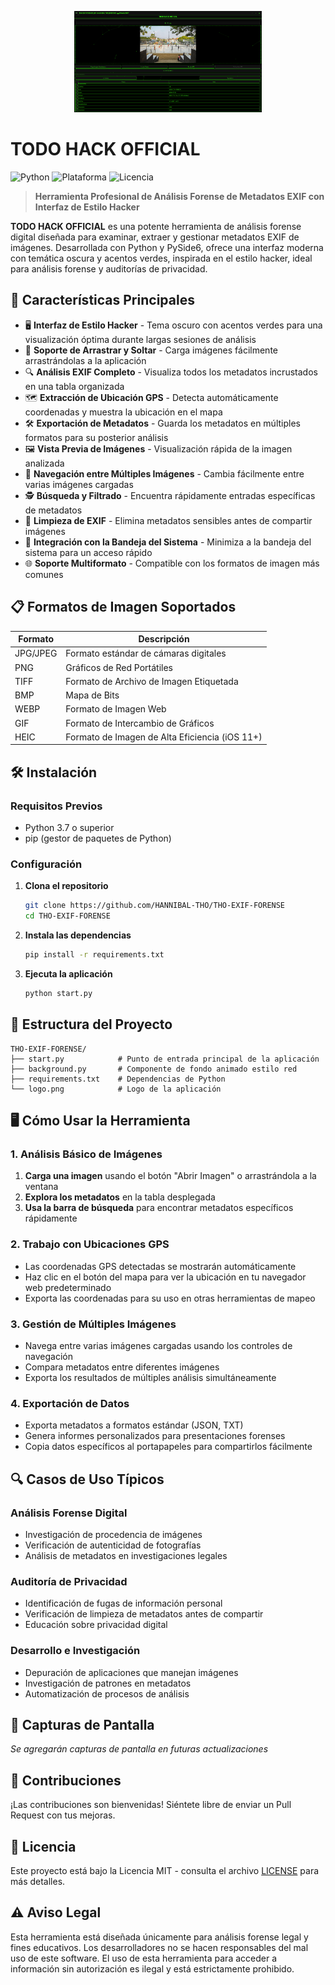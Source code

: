 
<p align="center">
  <img src="logo.png" alt="TODO HACK OFFICIAL Logo" width="300"/>
</p>

# TODO HACK OFFICIAL

![Python](https://img.shields.io/badge/python-3.7+-yellow)
![Plataforma](https://img.shields.io/badge/plataforma-Windows%20%7C%20Linux%20%7C%20macOS-blue)
![Licencia](https://img.shields.io/badge/licencia-MIT-green)

> **Herramienta Profesional de Análisis Forense de Metadatos EXIF con Interfaz de Estilo Hacker**

**TODO HACK OFFICIAL** es una potente herramienta de análisis forense digital diseñada para examinar, extraer y gestionar metadatos EXIF de imágenes. Desarrollada con Python y PySide6, ofrece una interfaz moderna con temática oscura y acentos verdes, inspirada en el estilo hacker, ideal para análisis forense y auditorías de privacidad.

## 🚀 Características Principales

- 🖥️ **Interfaz de Estilo Hacker** - Tema oscuro con acentos verdes para una visualización óptima durante largas sesiones de análisis
- 📂 **Soporte de Arrastrar y Soltar** - Carga imágenes fácilmente arrastrándolas a la aplicación
- 🔍 **Análisis EXIF Completo** - Visualiza todos los metadatos incrustados en una tabla organizada
- 🗺️ **Extracción de Ubicación GPS** - Detecta automáticamente coordenadas y muestra la ubicación en el mapa
- 🛠️ **Exportación de Metadatos** - Guarda los metadatos en múltiples formatos para su posterior análisis
- 🖼️ **Vista Previa de Imágenes** - Visualización rápida de la imagen analizada
- 🔄 **Navegación entre Múltiples Imágenes** - Cambia fácilmente entre varias imágenes cargadas
- 🕵️ **Búsqueda y Filtrado** - Encuentra rápidamente entradas específicas de metadatos
- 🚫 **Limpieza de EXIF** - Elimina metadatos sensibles antes de compartir imágenes
- 📱 **Integración con la Bandeja del Sistema** - Minimiza a la bandeja del sistema para un acceso rápido
- 🌐 **Soporte Multiformato** - Compatible con los formatos de imagen más comunes

## 📋 Formatos de Imagen Soportados

| Formato | Descripción |
|---------|-------------|
| JPG/JPEG | Formato estándar de cámaras digitales |
| PNG | Gráficos de Red Portátiles |
| TIFF | Formato de Archivo de Imagen Etiquetada |
| BMP | Mapa de Bits |
| WEBP | Formato de Imagen Web |
| GIF | Formato de Intercambio de Gráficos |
| HEIC | Formato de Imagen de Alta Eficiencia (iOS 11+) |

## 🛠️ Instalación

### Requisitos Previos
- Python 3.7 o superior
- pip (gestor de paquetes de Python)

### Configuración

1. **Clona el repositorio**
   ```bash
   git clone https://github.com/HANNIBAL-THO/THO-EXIF-FORENSE
   cd THO-EXIF-FORENSE
   ```

2. **Instala las dependencias**
   ```bash
   pip install -r requirements.txt
   ```

3. **Ejecuta la aplicación**
   ```bash
   python start.py
   ```

## 📁 Estructura del Proyecto

```
THO-EXIF-FORENSE/
├── start.py            # Punto de entrada principal de la aplicación
├── background.py       # Componente de fondo animado estilo red
├── requirements.txt    # Dependencias de Python
└── logo.png            # Logo de la aplicación
```

## 🖥️ Cómo Usar la Herramienta

### 1. Análisis Básico de Imágenes
1. **Carga una imagen** usando el botón "Abrir Imagen" o arrastrándola a la ventana
2. **Explora los metadatos** en la tabla desplegada
3. **Usa la barra de búsqueda** para encontrar metadatos específicos rápidamente

### 2. Trabajo con Ubicaciones GPS
- Las coordenadas GPS detectadas se mostrarán automáticamente
- Haz clic en el botón del mapa para ver la ubicación en tu navegador web predeterminado
- Exporta las coordenadas para su uso en otras herramientas de mapeo

### 3. Gestión de Múltiples Imágenes
- Navega entre varias imágenes cargadas usando los controles de navegación
- Compara metadatos entre diferentes imágenes
- Exporta los resultados de múltiples análisis simultáneamente

### 4. Exportación de Datos
- Exporta metadatos a formatos estándar (JSON, TXT)
- Genera informes personalizados para presentaciones forenses
- Copia datos específicos al portapapeles para compartirlos fácilmente

## 🔍 Casos de Uso Típicos

### Análisis Forense Digital
- Investigación de procedencia de imágenes
- Verificación de autenticidad de fotografías
- Análisis de metadatos en investigaciones legales

### Auditoría de Privacidad
- Identificación de fugas de información personal
- Verificación de limpieza de metadatos antes de compartir
- Educación sobre privacidad digital

### Desarrollo e Investigación
- Depuración de aplicaciones que manejan imágenes
- Investigación de patrones en metadatos
- Automatización de procesos de análisis

## 📸 Capturas de Pantalla

*Se agregarán capturas de pantalla en futuras actualizaciones*

## 🤝 Contribuciones

¡Las contribuciones son bienvenidas! Siéntete libre de enviar un Pull Request con tus mejoras.

## 📄 Licencia

Este proyecto está bajo la Licencia MIT - consulta el archivo [LICENSE](LICENSE) para más detalles.

## ⚠️ Aviso Legal

Esta herramienta está diseñada únicamente para análisis forense legal y fines educativos. Los desarrolladores no se hacen responsables del mal uso de este software. El uso de esta herramienta para acceder a información sin autorización es ilegal y está estrictamente prohibido.
